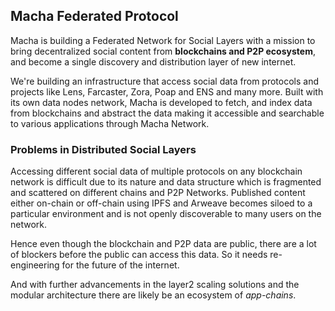 

## Macha Federated Protocol

Macha is building a Federated Network for Social Layers with a mission to bring decentralized social content from **blockchains and P2P ecosystem**, and become a single discovery and distribution layer of new internet.

We're building an infrastructure that access social data from protocols and projects like Lens, Farcaster, Zora, Poap and ENS and many more. Built with its own data nodes network, Macha is developed to fetch, and index data from blockchains and abstract the data making it accessible and searchable to various applications through Macha Network.


### Problems in Distributed Social Layers

Accessing different social data of multiple protocols on any blockchain network is difficult due to its nature and data structure which is fragmented and scattered on different chains and P2P Networks. Published content either on-chain or off-chain using IPFS and Arweave becomes siloed to a particular environment and is not openly discoverable to many users on the network.

Hence even though the blockchain and P2P data are public, there are a lot of blockers before the public can access this data. So it needs re-engineering for the future of the internet.

And with further advancements in the layer2 scaling solutions and the modular architecture there are likely be an ecosystem of *app-chains*. 